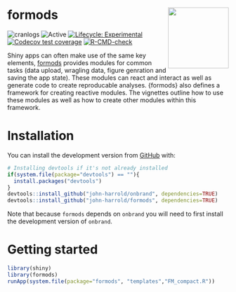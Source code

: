 
<!-- README.md is generated from README.Rmd. Please edit that file -->

# formods <img src="man/figures/logo.png" align="right" height="138.5" />

<!-- badges: start -->
<!---
[![version](https://www.r-pkg.org/badges/version/formods)](https://CRAN.R-project.org/package=formods)
--->

![cranlogs](https://cranlogs.r-pkg.org/badges/formods)
![Active](https://www.repostatus.org/badges/latest/active.svg)
[![Lifecycle:
Experimental](https://img.shields.io/badge/lifecycle-experimental-orange.svg)](https://lifecycle.r-lib.org/articles/stages.html)
[![Codecov test
coverage](https://codecov.io/gh/john-harrold/formods/branch/master/graph/badge.svg)](https://app.codecov.io/gh/john-harrold/formods?branch=master)
[![R-CMD-check](https://github.com/john-harrold/formods/actions/workflows/R-CMD-check.yaml/badge.svg)](https://github.com/john-harrold/formods/actions/workflows/R-CMD-check.yaml)
<!-- badges: end -->

Shiny apps can often make use of the same key elements,
[formods](https://formods.ubiquity.tools) provides modules for common
tasks (data upload, wragling data, figure genration and saving the app
state). These modules can react and interact as well as generate code to
create reproducable analyses. {formods} also defines a framework for
creating reactive modules. The vignettes outline how to use these
modules as well as how to create other modules within this framework.

# Installation

<!---
You can install the released version of ``formods`` from [CRAN](https://cran.r-project.org/package=formods) with:

``` r
install.packages("formods")
```
--->

You can install the development version from
[GitHub](https://github.com/john-harrold/formods) with:

``` r
# Installing devtools if it's not already installed
if(system.file(package="devtools") == ""){
  install.packages("devtools") 
}
devtools::install_github("john-harrold/onbrand", dependencies=TRUE)
devtools::install_github("john-harrold/formods", dependencies=TRUE)
```

Note that because `formods` depends on `onbrand` you will need to first
install the development version of `onbrand`.

# Getting started

``` r
library(shiny)
library(formods)
runApp(system.file(package="formods", "templates","FM_compact.R"))
```

